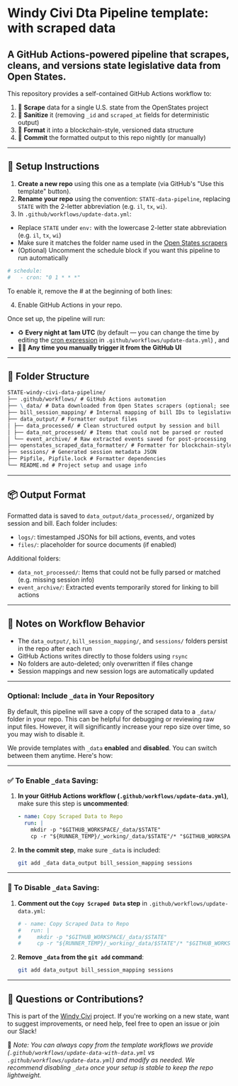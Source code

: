 # Windy Civi Dta Pipeline template: with scraped data

## A GitHub Actions-powered pipeline that scrapes, cleans, and versions state legislative data from Open States.

This repository provides a self-contained GitHub Actions workflow to:

1. 🧹 **Scrape** data for a single U.S. state from the OpenStates project
2. 🧼 **Sanitize** it (removing `_id` and `scraped_at` fields for deterministic output)
3. 🧠 **Format** it into a blockchain-style, versioned data structure
4. 📂 **Commit** the formatted output to this repo nightly (or manually)

---

## 🔧 Setup Instructions

1. **Create a new repo** using this one as a template (via GitHub's "Use this template" button).
2. **Rename your repo** using the convention: `STATE-data-pipeline`, replacing `STATE` with the 2-letter abbreviation (e.g. `il`, `tx`, `wi`).
3. In `.github/workflows/update-data.yml`:

- Replace `STATE` under `env:` with the lowercase 2-letter state abbreviation (e.g. `il`, `tx`, `wi`)
- Make sure it matches the folder name used in the [Open States scrapers](https://github.com/openstates/openstates-scrapers/tree/main/scrapers)
- (Optional) Uncomment the schedule block if you want this pipeline to run automatically

```yaml
# schedule:
#   - cron: "0 1 * * *"
```

To enable it, remove the # at the beginning of both lines:

4. Enable GitHub Actions in your repo.

Once set up, the pipeline will run:

- ♻️ **Every night at 1am UTC** (by default — you can change the time by editing the [cron expression](https://crontab.guru/) in `.github/workflows/update-data.yml`)
  , and
- 🧑‍💻 **Any time you manually trigger it from the GitHub UI**

---

## 📁 Folder Structure

```markdown
STATE-windy-civi-data-pipeline/
├── .github/workflows/ # GitHub Actions automation
├── \_data/ # Data downloaded from Open States scrapers (optional; see below to enable/disable)
├── bill_session_mapping/ # Internal mapping of bill IDs to legislative sessions
├── data_output/ # Formatter output files
│ ├── data_processed/ # Clean structured output by session and bill
│ ├── data_not_processed/ # Items that could not be parsed or routed
│ └── event_archive/ # Raw extracted events saved for post-processing
├── openstates_scraped_data_formatter/ # Formatter for blockchain-style output
├── sessions/ # Generated session metadata JSON
├── Pipfile, Pipfile.lock # Formatter dependencies
└── README.md # Project setup and usage info
```

---

## 📦 Output Format

Formatted data is saved to `data_output/data_processed/`, organized by session and bill. Each folder includes:

- `logs/`: timestamped JSONs for bill actions, events, and votes
- `files/`: placeholder for source documents (if enabled)

Additional folders:

- `data_not_processed/`: Items that could not be fully parsed or matched (e.g. missing session info)
- `event_archive/`: Extracted events temporarily stored for linking to bill actions

---

## 🔁 Notes on Workflow Behavior

- The `data_output/`, `bill_session_mapping/`, and `sessions/` folders persist in the repo after each run
- GitHub Actions writes directly to those folders using `rsync`
- No folders are auto-deleted; only overwritten if files change
- Session mappings and new session logs are automatically updated

---

### Optional: Include `_data` in Your Repository

By default, this pipeline will save a copy of the scraped data to a `_data/` folder in your repo. This can be helpful for debugging or reviewing raw input files. However, it will significantly increase your repo size over time, so you may wish to disable it.

We provide templates with `_data` **enabled** and **disabled**. You can switch between them anytime. Here's how:

---

### ✅ To Enable `_data` Saving:

1. **In your GitHub Actions workflow (`.github/workflows/update-data.yml`)**, make sure this step is **uncommented**:

   ```yaml
   - name: Copy Scraped Data to Repo
     run: |
       mkdir -p "$GITHUB_WORKSPACE/_data/$STATE"
       cp -r "${RUNNER_TEMP}/_working/_data/$STATE"/* "$GITHUB_WORKSPACE/_data/$STATE/"
   ```

2. **In the commit step**, make sure `_data` is included:

   ```bash
   git add _data data_output bill_session_mapping sessions
   ```

---

### 🚫 To Disable `_data` Saving:

1. **Comment out the `Copy Scraped Data` step** in `.github/workflows/update-data.yml`:

   ```yaml
   # - name: Copy Scraped Data to Repo
   #   run: |
   #     mkdir -p "$GITHUB_WORKSPACE/_data/$STATE"
   #     cp -r "${RUNNER_TEMP}/_working/_data/$STATE"/* "$GITHUB_WORKSPACE/_data/$STATE/"
   ```

2. **Remove `_data` from the `git add` command**:

   ```bash
   git add data_output bill_session_mapping sessions
   ```

---

## 💬 Questions or Contributions?

This is part of the [Windy Civi](https://github.com/windy-civi) project. If you're working on a new state, want to suggest improvements, or need help, feel free to open an issue or join our Slack!

📝 _Note: You can always copy from the template workflows we provide (`.github/workflows/update-data-with-data.yml` vs `.github/workflows/update-data.yml`) and modify as needed. We recommend disabling `_data` once your setup is stable to keep the repo lightweight._
